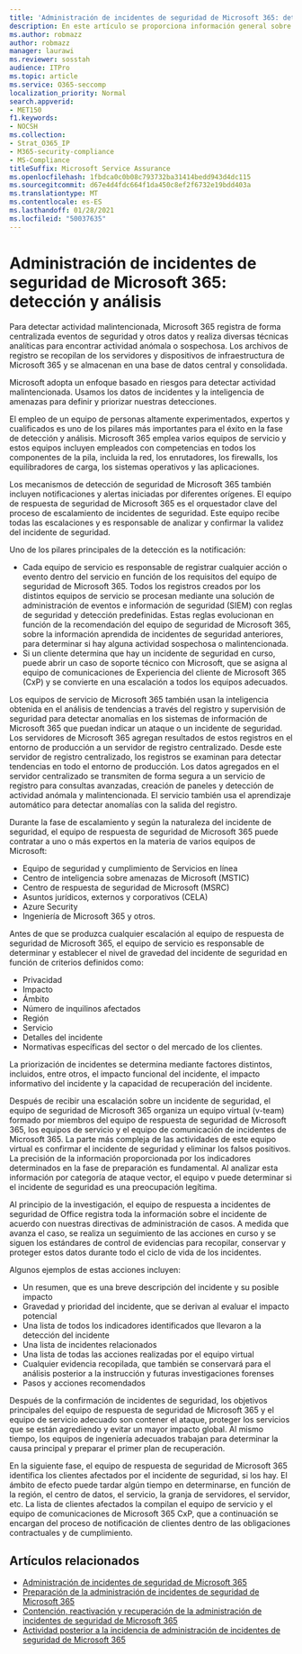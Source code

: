 ```yaml
---
title: 'Administración de incidentes de seguridad de Microsoft 365: detección y análisis'
description: En este artículo se proporciona información general sobre el proceso de análisis y detección de administración de incidentes de seguridad en Microsoft 365.
ms.author: robmazz
author: robmazz
manager: laurawi
ms.reviewer: sosstah
audience: ITPro
ms.topic: article
ms.service: O365-seccomp
localization_priority: Normal
search.appverid:
- MET150
f1.keywords:
- NOCSH
ms.collection:
- Strat_O365_IP
- M365-security-compliance
- MS-Compliance
titleSuffix: Microsoft Service Assurance
ms.openlocfilehash: 1fbdca0c0b08c793732ba31414bedd943d4dc115
ms.sourcegitcommit: d67e4d4fdc664f1da450c8ef2f6732e19bdd403a
ms.translationtype: MT
ms.contentlocale: es-ES
ms.lasthandoff: 01/28/2021
ms.locfileid: "50037635"
---
```

# <a name="microsoft-365-security-incident-management-detection-and-analysis"></a>Administración de incidentes de seguridad de Microsoft 365: detección y análisis

Para detectar actividad malintencionada, Microsoft 365 registra de forma centralizada eventos de seguridad y otros datos y realiza diversas técnicas analíticas para encontrar actividad anómala o sospechosa. Los archivos de registro se recopilan de los servidores y dispositivos de infraestructura de Microsoft 365 y se almacenan en una base de datos central y consolidada.

Microsoft adopta un enfoque basado en riesgos para detectar actividad malintencionada. Usamos los datos de incidentes y la inteligencia de amenazas para definir y priorizar nuestras detecciones.

El empleo de un equipo de personas altamente experimentados, expertos y cualificados es uno de los pilares más importantes para el éxito en la fase de detección y análisis. Microsoft 365 emplea varios equipos de servicio y estos equipos incluyen empleados con competencias en todos los componentes de la pila, incluida la red, los enrutadores, los firewalls, los equilibradores de carga, los sistemas operativos y las aplicaciones.

Los mecanismos de detección de seguridad de Microsoft 365 también incluyen notificaciones y alertas iniciadas por diferentes orígenes. El equipo de respuesta de seguridad de Microsoft 365 es el orquestador clave del proceso de escalamiento de incidentes de seguridad. Este equipo recibe todas las escalaciones y es responsable de analizar y confirmar la validez del incidente de seguridad.

Uno de los pilares principales de la detección es la notificación:

- Cada equipo de servicio es responsable de registrar cualquier acción o evento dentro del servicio en función de los requisitos del equipo de seguridad de Microsoft 365. Todos los registros creados por los distintos equipos de servicio se procesan mediante una solución de administración de eventos e información de seguridad (SIEM) con reglas de seguridad y detección predefinidas. Estas reglas evolucionan en función de la recomendación del equipo de seguridad de Microsoft 365, sobre la información aprendida de incidentes de seguridad anteriores, para determinar si hay alguna actividad sospechosa o malintencionada.
- Si un cliente determina que hay un incidente de seguridad en curso, puede abrir un caso de soporte técnico con Microsoft, que se asigna al equipo de comunicaciones de Experiencia del cliente de Microsoft 365 (CxP) y se convierte en una escalación a todos los equipos adecuados.

Los equipos de servicio de Microsoft 365 también usan la inteligencia obtenida en el análisis de tendencias a través del registro y supervisión de seguridad para detectar anomalías en los sistemas de información de Microsoft 365 que puedan indicar un ataque o un incidente de seguridad. Los servidores de Microsoft 365 agregan resultados de estos registros en el entorno de producción a un servidor de registro centralizado. Desde este servidor de registro centralizado, los registros se examinan para detectar tendencias en todo el entorno de producción. Los datos agregados en el servidor centralizado se transmiten de forma segura a un servicio de registro para consultas avanzadas, creación de paneles y detección de actividad anómala y malintencionada. El servicio también usa el aprendizaje automático para detectar anomalías con la salida del registro.

Durante la fase de escalamiento y según la naturaleza del incidente de seguridad, el equipo de respuesta de seguridad de Microsoft 365 puede contratar a uno o más expertos en la materia de varios equipos de Microsoft:

- Equipo de seguridad y cumplimiento de Servicios en línea
- Centro de inteligencia sobre amenazas de Microsoft (MSTIC)
- Centro de respuesta de seguridad de Microsoft (MSRC)
- Asuntos jurídicos, externos y corporativos (CELA)
- Azure Security
- Ingeniería de Microsoft 365 y otros.

Antes de que se produzca cualquier escalación al equipo de respuesta de seguridad de Microsoft 365, el equipo de servicio es responsable de determinar y establecer el nivel de gravedad del incidente de seguridad en función de criterios definidos como:

- Privacidad
- Impacto
- Ámbito
- Número de inquilinos afectados
- Región
- Servicio
- Detalles del incidente
- Normativas específicas del sector o del mercado de los clientes.

La priorización de incidentes se determina mediante factores distintos, incluidos, entre otros, el impacto funcional del incidente, el impacto informativo del incidente y la capacidad de recuperación del incidente.

Después de recibir una escalación sobre un incidente de seguridad, el equipo de seguridad de Microsoft 365 organiza un equipo virtual (v-team) formado por miembros del equipo de respuesta de seguridad de Microsoft 365, los equipos de servicio y el equipo de comunicación de incidentes de Microsoft 365. La parte más compleja de las actividades de este equipo virtual es confirmar el incidente de seguridad y eliminar los falsos positivos. La precisión de la información proporcionada por los indicadores determinados en la fase de preparación es fundamental. Al analizar esta información por categoría de ataque vector, el equipo v puede determinar si el incidente de seguridad es una preocupación legítima.

Al principio de la investigación, el equipo de respuesta a incidentes de seguridad de Office registra toda la información sobre el incidente de acuerdo con nuestras directivas de administración de casos. A medida que avanza el caso, se realiza un seguimiento de las acciones en curso y se siguen los estándares de control de evidencias para recopilar, conservar y proteger estos datos durante todo el ciclo de vida de los incidentes.

Algunos ejemplos de estas acciones incluyen:

- Un resumen, que es una breve descripción del incidente y su posible impacto
- Gravedad y prioridad del incidente, que se derivan al evaluar el impacto potencial
- Una lista de todos los indicadores identificados que llevaron a la detección del incidente
- Una lista de incidentes relacionados
- Una lista de todas las acciones realizadas por el equipo virtual
- Cualquier evidencia recopilada, que también se conservará para el análisis posterior a la instrucción y futuras investigaciones forenses
- Pasos y acciones recomendados

Después de la confirmación de incidentes de seguridad, los objetivos principales del equipo de respuesta de seguridad de Microsoft 365 y el equipo de servicio adecuado son contener el ataque, proteger los servicios que se están agrediendo y evitar un mayor impacto global. Al mismo tiempo, los equipos de ingeniería adecuados trabajan para determinar la causa principal y preparar el primer plan de recuperación.

En la siguiente fase, el equipo de respuesta de seguridad de Microsoft 365 identifica los clientes afectados por el incidente de seguridad, si los hay. El ámbito de efecto puede tardar algún tiempo en determinarse, en función de la región, el centro de datos, el servicio, la granja de servidores, el servidor, etc. La lista de clientes afectados la compilan el equipo de servicio y el equipo de comunicaciones de Microsoft 365 CxP, que a continuación se encargan del proceso de notificación de clientes dentro de las obligaciones contractuales y de cumplimiento.

## <a name="related-articles"></a>Artículos relacionados

- [Administración de incidentes de seguridad de Microsoft 365](assurance-security-incident-management.md)
- [Preparación de la administración de incidentes de seguridad de Microsoft 365](assurance-sim-preparation.md)
- [Contención, reactivación y recuperación de la administración de incidentes de seguridad de Microsoft 365](assurance-sim-containment-eradication-recovery.md)
- [Actividad posterior a la incidencia de administración de incidentes de seguridad de Microsoft 365](assurance-sim-post-incident-activity.md)
